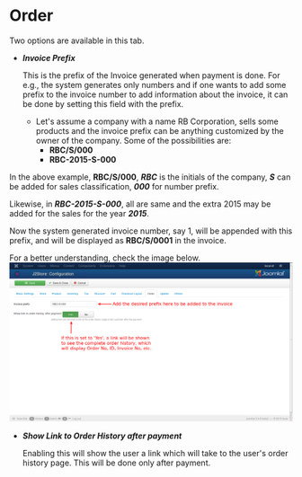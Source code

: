 # Order

Two options are available in this tab.

* ***Invoice Prefix***

    This is the prefix of the Invoice generated when payment is done. For e.g., the system generates only numbers and if one wants to add some prefix to the invoice number to add information about the invoice, it can be done by setting this field with the prefix.
    * Let's assume a company with a name RB Corporation, sells some products and the invoice prefix can be anything customized by the owner of the company. Some of the possibilities are:
        * **RBC/S/000**
        * **RBC-2015-S-000**

In the above example, **RBC/S/000**, ***RBC*** is the initials of the company, ***S*** can be added for sales classification, ***000*** for number prefix.

Likewise, in ***RBC-2015-S-000***, all are same and the extra 2015 may be added for the sales for the year ***2015***.

Now the system generated invoice number, say 1, will be appended with this prefix, and will be displayed as **RBC/S/0001** in the invoice.

For a better understanding, check the image below.
![Order Configuration](Order_Config.png)

* ***Show Link to Order History after payment***
    
    Enabling this will show the user a link which will take to the user's order history page. This will be done only after payment.